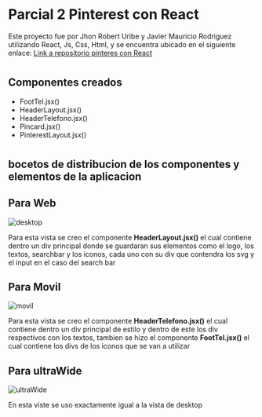 # Parcial 2 Pinterest con React

Este proyecto fue por Jhon Robert Uribe y Javier Mauricio Rodriguez utilizando React, Js, Css, Html, y se encuentra ubicado en el siguiente enlace: [Link a repositorio pinteres con React ](https://github.com/JMRodriguezV98/Pinterest-React-Parcial.git)

#

## Componentes creados
* FootTel.jsx()
* HeaderLayout.jsx()
* HeaderTelefono.jsx()
* Pincard.jsx()
* PinterestLayout.jsx()

#

## bocetos de distribucion de los componentes y elementos de la aplicacion
## Para Web

![desktop](https://user-images.githubusercontent.com/89543370/137224547-c0c8558b-f9aa-41a8-8ef2-3742f4c1880c.png)

Para esta vista se creo el componente **HeaderLayout.jsx()** el cual contiene dentro un div principal donde se guardaran sus elementos como el logo, los textos, searchbar y los iconos, cada uno con su div que contendra los svg y el input en el caso del search bar

## Para Movil

![movil](https://user-images.githubusercontent.com/89543370/137222700-d7cbe045-20d1-484d-8ad2-4d7415d5bb9e.png)

Para esta vista se creo el componente **HeaderTelefono.jsx()** el cual contiene dentro un div principal de estilo y dentro de este los div respectivos con los textos, tambien se hizo el componente **FootTel.jsx()** el cual contiene los divs de los iconos que se van a utilizar

## Para ultraWide

![ultraWide](https://user-images.githubusercontent.com/89543370/137222715-1e7473c9-130e-4363-91a9-eeeeb5d1a581.png)

En esta viste se uso exactamente igual a la vista de desktop

#



